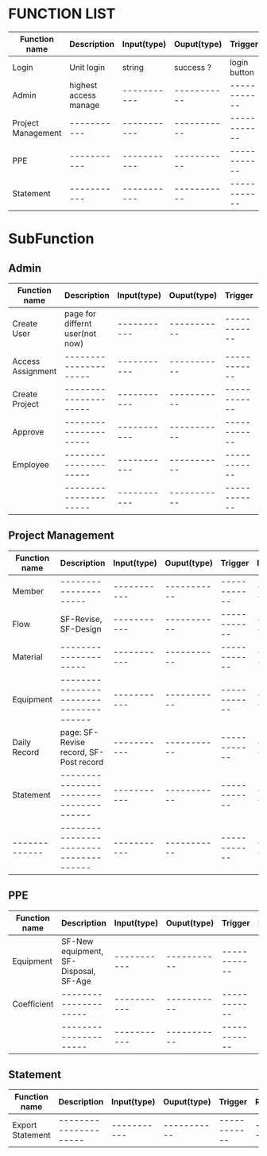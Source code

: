 # FUNCTION LIST

<!-- TODO: discussion between frontend and backend -->
 | Function name      | Description           | Input(type) | Ouput(type) | Trigger      | Remark |
 | ------------------ | --------------------- | ----------- | ----------- | ------------ | ------ |
 | Login              | Unit login            | string      | success ?   | login button | x      |
 | Admin              | highest access manage | ----------- | ----------- | ------------ | ------ |
 | Project Management | -----------           | ----------- | ----------- | ------------ | ------ |
 | PPE                | -----------           | ----------- | ----------- | ------------ | ------ |
 | Statement          | -----------           | ----------- | ----------- | ------------ | ------ |


 # SubFunction
 ## Admin
 | Function name     | Description                     | Input(type) | Ouput(type) | Trigger      | Remark |
 | ----------------- | ------------------------------- | ----------- | ----------- | ------------ | ------ |
 | Create User       | page for differnt user(not now) | ----------- | ----------- | ------------ | ------ |
 | Access Assignment | ---------------------           | ----------- | ----------- | ------------ | ------ |
 | Create Project    | ---------------------           | ----------- | ----------- | ------------ | ------ |
 | Approve           | ---------------------           | ----------- | ----------- | ------------ | ------ |
 | Employee          | ---------------------           | ----------- | ----------- | ------------ | ------ |
 |                   | ---------------------           | ----------- | ----------- | ------------ | ------ |


 ## Project Management

 | Function name | Description                            | Input(type) | Ouput(type) | Trigger      | Remark |
 | ------------- | -------------------------------------- | ----------- | ----------- | ------------ | ------ |
 | Member        | ---------------------                  | ----------- | ----------- | ------------ | ------ |
 | Flow          | SF-Revise, SF-Design                   | ----------- | ----------- | ------------ | ------ |
 | Material      | ---------------------                  | ----------- | ----------- | ------------ | ------ |
 | Equipment     | -------------------------------------- | ----------- | ----------- | ------------ | ------ |
 | Daily Record  | page: SF-Revise record, SF-Post record | ----------- | ----------- | ------------ | ------ |
 | Statement     | -------------------------------------- | ----------- | ----------- | ------------ | ------ |
 | ------------- | -------------------------------------- | ----------- | ----------- | ------------ | ------ |


 ## PPE
 <!-- Equipment -->

 | Function name | Description                           | Input(type) | Ouput(type) | Trigger      | Remark |
 | ------------- | ------------------------------------- | ----------- | ----------- | ------------ | ------ |
 | Equipment     | SF-New equipment, SF-Disposal, SF-Age | ----------- | ----------- | ------------ | ------ |
 | Coefficient   | ---------------------                 | ----------- | ----------- | ------------ | ------ |
 |               | ---------------------                 | ----------- | ----------- | ------------ | ------ |


 ## Statement

 | Function name    | Description           | Input(type) | Ouput(type) | Trigger      | Remark |
 | ---------------- | --------------------- | ----------- | ----------- | ------------ | ------ |
 | Export Statement | --------------------- | ----------- | ----------- | ------------ | ------ |